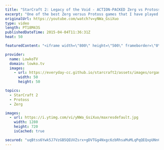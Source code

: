 ```yaml
---
title: "StarCraft 2: Legacy of the Void - ACTION-PACKED Zerg vs Protoss! (Cast)"
excerpt: "One of the best Zerg versus Protoss games that I have played so far. In this StarCraft 2: Legacy of the Void beta game I go up against KnowMe, a progamer from Germany.  In this back and forth Zerg versus Protoss game there is a lot of action from both sides. Aggression with Ravagers, Hydralisks, Ultralisks"
originalUrl: https://youtube.com/watch?v=yNWa_GsiXuo
type: video
length: PT18M43S
publishedDateTime: 2015-04-04T11:36:31Z
heat: 50

featuredContent: "<iframe width=\"800\" height=\"500\" frameborder=\"0\" src=\"https://www.youtube.com/embed/yNWa_GsiXuo\" allow=\"accelerometer; autoplay; encrypted-media; gyroscope; picture-in-picture\" allowfullscreen></iframe>"

provider:
  name: LowkoTV
  domain: lowko.tv
  images:
    - url: https://everyday-cc.github.io/starcraft2/assets/images/organizations/lowko.tv-50x50.jpg
      width: 50
      height: 50

topics:
  - StarCraft 2
  - Protoss
  - Zerg

images:
  - url: https://i.ytimg.com/vi/yNWa_GsiXuo/maxresdefault.jpg
    width: 1280
    height: 720
    isCached: true

secured: "uqBtss6Ywk5J7VzGB5QEUVZsrx+gDVTGg4Nxgc6zbRhsaMuMLqPqQEQxpUNnCFXXlQJatLisiMnWADI2gzfCVqh8tXDtRNjBU64Pc59xTxM/qkP8kbYpFw6MsASo42d/Er+gfj1imKW4gMSlJ9hsJuCGFIs+38eTTyk0cFy0sbuFfKv2vdGmu7ctDtybyRrNq8Cpa/+SHY9tMQZnke4R2KrlcZstgs5MvXG4+LOZ0+iz9TubAipfPjIrT1uqp1OOglliDR/Yv0sZyq0KKd2bYqxzXlzX1nyPhyvtLWq8PzbbtWUmecN4IT0VZNc7ic6HUPbq5A0JDN/5qrfBsY+iTvUeem0Hgw+/3FAqldwF0ROmlu+gXnqqf4XhHgVntrYhf66NxEJINqkO3yIeNwJqH/qn2AVvx5ZamwarhCVBiJWbgmfSJwOsFCUR813HO4h6;0oElQC/TbdLanMqwarytXA=="
---
```


